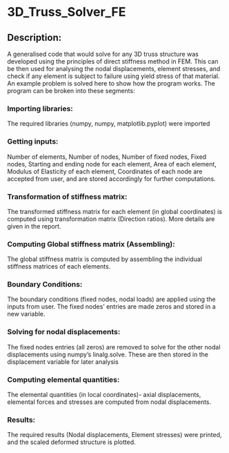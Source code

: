 # 3D_Truss_Solver_FE
## Description:
A generalised code that would solve for any 3D truss structure was developed using the principles of direct stiffness
method in FEM. This can be then used for analysing the nodal displacements, element stresses, and check if any 
element is subject to failure using yield stress of that material.
An example problem is solved here to show how the program works.
The program can be broken into these segments:
### Importing libraries:
The required libraries (numpy, numpy, matplotlib.pyplot) were imported
### Getting inputs:
Number of elements, Number of nodes, Number of fixed nodes, Fixed nodes, Starting and ending node for each
element, Area of each element, Modulus of Elasticity of each element, Coordinates of each node are accepted from
user, and are stored accordingly for further computations.
### Transformation of stiffness matrix:
The transformed stiffness matrix for each element (in global coordinates) is computed using transformation matrix
(Direction ratios). More details are given in the report.
### Computing Global stiffness matrix (Assembling):
The global stiffness matrix is computed by assembling the individual stiffness matrices of each elements.
### Boundary Conditions:
The boundary conditions (fixed nodes, nodal loads) are applied using the inputs from user. The fixed nodes’ entries
are made zeros and stored in a new variable.
### Solving for nodal displacements:
The fixed nodes entries (all zeros) are removed to solve for the other nodal displacements using numpy’s linalg.solve.
These are then stored in the displacement variable for later analysis
### Computing elemental quantities:
The elemental quantities (in local coordinates)- axial displacements, elemental forces and stresses are computed
from nodal displacements.
### Results:
The required results (Nodal displacements, Element stresses) were printed, and the scaled deformed structure is plotted.
